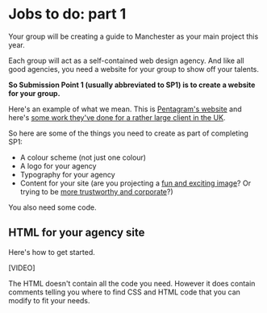 # Jobs to do: part 1

Your group will be creating a guide to Manchester as your main project this year.

Each group will act as a self-contained web design agency. And like all good agencies, you need a website for your group to show off your talents.

**So Submission Point 1 (usually abbreviated to SP1) is to create a website for your group.**

Here's an example of what we mean. This is [Pentagram's website](https://www.pentagram.com/) and here's [some work they've done for a rather large client in the UK](https://www.pentagram.com/work/the-john-lewis-partnership).

So here are some of the things you need to create as part of completing SP1:
* A colour scheme (not just one colour)
* A logo for your agency
* Typography for your agency
* Content for your site (are you projecting a [fun and exciting image](https://getcoleman.com/)? Or trying to be [more trustworthy and corporate](https://clarkecreatives.com/)?)

You also need some code.

## HTML for your agency site

Here's how to get started.

[VIDEO]

The HTML doesn't contain all the code you need. However it does contain comments telling you where to find CSS and HTML code that you can modify to fit your needs.



